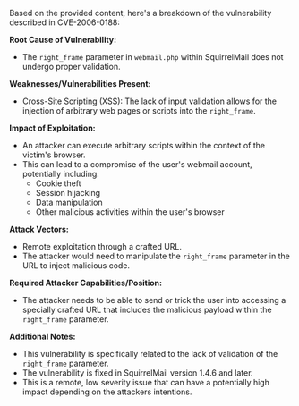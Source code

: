 Based on the provided content, here's a breakdown of the vulnerability described in CVE-2006-0188:

**Root Cause of Vulnerability:**
- The `right_frame` parameter in `webmail.php` within SquirrelMail does not undergo proper validation.

**Weaknesses/Vulnerabilities Present:**
- Cross-Site Scripting (XSS): The lack of input validation allows for the injection of arbitrary web pages or scripts into the `right_frame`.

**Impact of Exploitation:**
- An attacker can execute arbitrary scripts within the context of the victim's browser.
- This can lead to a compromise of the user's webmail account, potentially including:
  - Cookie theft
  - Session hijacking
  - Data manipulation
  - Other malicious activities within the user's browser

**Attack Vectors:**
- Remote exploitation through a crafted URL.
- The attacker would need to manipulate the `right_frame` parameter in the URL to inject malicious code.

**Required Attacker Capabilities/Position:**
- The attacker needs to be able to send or trick the user into accessing a specially crafted URL that includes the malicious payload within the `right_frame` parameter.

**Additional Notes:**
- This vulnerability is specifically related to the lack of validation of the `right_frame` parameter.
- The vulnerability is fixed in SquirrelMail version 1.4.6 and later.
- This is a remote, low severity issue that can have a potentially high impact depending on the attackers intentions.